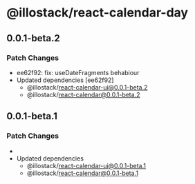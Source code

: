 # @illostack/react-calendar-day

## 0.0.1-beta.2

### Patch Changes

- ee62f92: fix: useDateFragments behabiour
- Updated dependencies [ee62f92]
  - @illostack/react-calendar-ui@0.0.1-beta.2
  - @illostack/react-calendar@0.0.1-beta.2

## 0.0.1-beta.1

### Patch Changes

-
- Updated dependencies
  - @illostack/react-calendar-ui@0.0.1-beta.1
  - @illostack/react-calendar@0.0.1-beta.1
